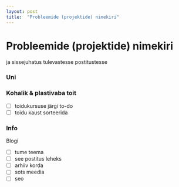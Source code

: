 ```yaml
---
layout: post
title:  "Probleemide (projektide) nimekiri"
---
```

# Probleemide (projektide) nimekiri
ja sissejuhatus tulevastesse postitustesse

### Uni

### Kohalik & plastivaba toit
- [ ] toidukursuse järgi to-do
- [ ] toidu kaust sorteerida

### Info
Blogi
- [ ] tume teema
- [ ] see postitus leheks
- [ ] arhiiv korda
- [ ] sots meedia
- [ ] seo
